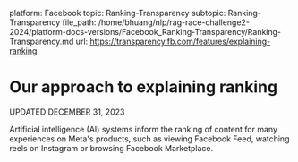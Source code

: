 platform: Facebook
topic: Ranking-Transparency
subtopic: Ranking-Transparency
file_path: /home/bhuang/nlp/rag-race-challenge2-2024/platform-docs-versions/Facebook_Ranking-Transparency/Ranking-Transparency.md
url: https://transparency.fb.com/features/explaining-ranking

# Our approach to explaining ranking

UPDATED DECEMBER 31, 2023

Artificial intelligence (AI) systems inform the ranking of content for many experiences on Meta's products, such as viewing Facebook Feed, watching reels on Instagram or browsing Facebook Marketplace.